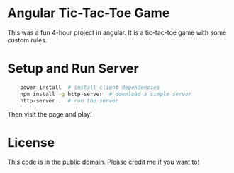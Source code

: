 # Angular Tic-Tac-Toe Game

This was a fun 4-hour project in angular.  It is a tic-tac-toe game with some custom rules.

# Setup and Run Server

```bash
    bower install  # install client dependencies
    npm install -g http-server  # download a simple server
    http-server .  # run the server
```

Then visit the page and play!

# License

This code is in the public domain.  Please credit me if you want to!
